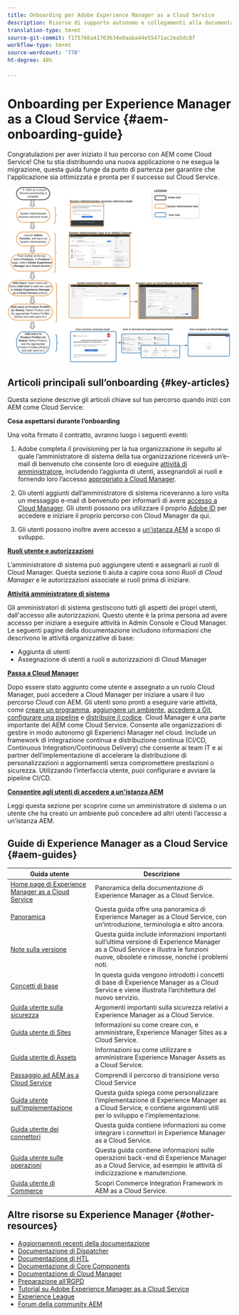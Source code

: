 ```yaml
---
title: Onboarding per Adobe Experience Manager as a Cloud Service
description: Risorse di supporto autonomo e collegamenti alla documentazione per l’onboarding di Adobe Experience Manager as a Cloud Service
translation-type: tm+mt
source-git-commit: f1f5766a41763634e0aaba44e55471ac2ea5dc8f
workflow-type: tm+mt
source-wordcount: '770'
ht-degree: 48%

---
```



# Onboarding per Experience Manager as a Cloud Service {#aem-onboarding-guide}

Congratulazioni per aver iniziato il tuo percorso con AEM come Cloud Service! Che tu stia distribuendo una nuova applicazione o ne esegua la migrazione, questa guida funge da punto di partenza per garantire che l&#39;applicazione sia ottimizzata e pronta per il successo sul Cloud Service.

![](/help/onboarding/getting-access-to-aem-in-cloud/assets/customer-journey.png)

## Articoli principali sull’onboarding {#key-articles}

Questa sezione descrive gli articoli chiave sul tuo percorso quando inizi con AEM come Cloud Service:

**Cosa aspettarsi durante l’onboarding**

Una volta firmato il contratto, avranno luogo i seguenti eventi:

1. Adobe completa il provisioning per la tua organizzazione in seguito al quale l’amministratore di sistema della tua organizzazione riceverà un’e-mail di benvenuto che consente loro di eseguire [attività di amministratore](/help/onboarding/what-is-required/add-users-assign-cm-roles.md), includendo l’aggiunta di utenti, assegnandoli ai ruoli e fornendo loro l’accesso [appropriato a Cloud Manager](/help/onboarding/what-is-required/navigate-to-cloud-manager.md).

1. Gli utenti aggiunti dall’amministratore di sistema riceveranno a loro volta un messaggio e-mail di benvenuto per informarli di avere [accesso a Cloud Manager](/help/onboarding/what-is-required/navigate-to-cloud-manager.md). Gli utenti possono ora utilizzare il proprio [Adobe ID](/help/onboarding/what-is-required/get-your-adobe-id.md) per accedere e iniziare il proprio percorso con Cloud Manager da qui.


1. Gli utenti possono inoltre avere accesso a [un&#39;istanza AEM](/help/onboarding/what-is-required/accessing-aem-instance.md) a scopo di sviluppo.

**[Ruoli utente e autorizzazioni](/help/onboarding/what-is-required/user-roles-permissions.md)**

L’amministratore di sistema può aggiungere utenti e assegnarli ai ruoli di Cloud Manager. Questa sezione ti aiuta a capire cosa sono *Ruoli di Cloud Manager* e le autorizzazioni associate ai ruoli prima di iniziare.

**[Attività amministratore di sistema](/help/onboarding/what-is-required/add-users-assign-cm-roles.md)**

Gli amministratori di sistema gestiscono tutti gli aspetti dei propri utenti, dall&#39;accesso alle autorizzazioni. Questo utente è la prima persona ad avere accesso per iniziare a eseguire attività in Admin Console e Cloud Manager.
Le seguenti pagine della documentazione includono informazioni che descrivono le attività organizzative di base:

* Aggiunta di utenti
* Assegnazione di utenti a ruoli e autorizzazioni di Cloud Manager

**[Passa a Cloud Manager](/help/onboarding/what-is-required/navigate-to-cloud-manager.md)**

Dopo essere stato aggiunto come utente e assegnato a un ruolo Cloud Manager, puoi accedere a Cloud Manager per iniziare a usare il tuo percorso Cloud con AEM. Gli utenti sono pronti a eseguire varie attività, come [creare un programma](/help/onboarding/getting-access-to-aem-in-cloud/understand-program-types.md), [aggiungere un ambiente](/help/implementing/cloud-manager/manage-environments.md), [accedere a Git](/help/implementing/cloud-manager/accessing-git.md), [configurare una pipeline](/help/implementing/cloud-manager/configure-pipeline.md) e [distribuire il codice](/help/implementing/cloud-manager/deploy-code.md).
Cloud Manager è una parte importante del AEM come Cloud Service. Consente alle organizzazioni di gestire in modo autonomo gli Experienci Manager nel cloud. Include un framework di integrazione continua e distribuzione continua (CI/CD, Continuous Integration/Continuous Delivery) che consente ai team IT e ai partner dell’implementazione di accelerare la distribuzione di personalizzazioni o aggiornamenti senza compromettere prestazioni o sicurezza. Utilizzando l’interfaccia utente, puoi configurare e avviare la pipeline CI/CD.

**[Consentire agli utenti di accedere a un&#39;istanza AEM](/help/onboarding/what-is-required/accessing-aem-instance.md)**

Leggi questa sezione per scoprire come un amministratore di sistema o un utente che ha creato un ambiente può concedere ad altri utenti l’accesso a un’istanza AEM.

## Guide di Experience Manager as a Cloud Service {#aem-guides}

| Guida utente | Descrizione |
|---|---|
| [Home page di Experience Manager as a Cloud Service](/help/landing/home.md) | Panoramica della documentazione di Experience Manager as a Cloud Service. |
| [Panoramica](/help/overview/home.md) | Questa guida offre una panoramica di Experience Manager as a Cloud Service, con un’introduzione, terminologia e altro ancora. |
| [Note sulla versione](/help/release-notes/home.md) | Questa guida include informazioni importanti sull’ultima versione di Experience Manager as a Cloud Service e illustra le funzioni nuove, obsolete e rimosse, nonché i problemi noti. |
| [Concetti di base](/help/core-concepts/home.md) | In questa guida vengono introdotti i concetti di base di Experience Manager as a Cloud Service e viene illustrata l’architettura del nuovo servizio. |
| [Guida utente sulla sicurezza](/help/security/home.md) | Argomenti importanti sulla sicurezza relativi a Experience Manager as a Cloud Service. |
| [Guida utente di Sites](/help/sites-cloud/home.md) | Informazioni su come creare con, e amministrare, Experience Manager Sites as a Cloud Service. |
| [Guida utente di Assets](/help/assets/home.md) | Informazioni su come utilizzare e amministrare Experience Manager Assets as a Cloud Service. |
| [Passaggio ad AEM as a Cloud Service](/help/move-to-cloud-service/home.md) | Comprendi il percorso di transizione verso Cloud Service |
| [Guida utente sull’implementazione](/help/implementing/home.md) | Questa guida spiega come personalizzare l’implementazione di Experience Manager as a Cloud Service, e contiene argomenti utili per lo sviluppo e l’implementazione. |
| [Guida utente dei connettori](/help/connectors/home.md) | Questa guida contiene informazioni su come integrare i connettori in Experience Manager as a Cloud Service. |
| [Guida utente sulle operazioni](/help/operations/home.md) | Questa guida contiene informazioni sulle operazioni back-end di Experience Manager as a Cloud Service, ad esempio le attività di indicizzazione e manutenzione. |
| [Guida utente di Commerce](/help/commerce-cloud/home.md) | Scopri Commerce Integration Framework in AEM as a Cloud Service. |

## Altre risorse su Experience Manager {#other-resources}

* [Aggiornamenti recenti della documentazione](https://helpx.adobe.com/it/experience-manager/documentation-updates.html#AEMasaCloudService)
* [Documentazione di Dispatcher](/help/implementing/dispatcher/overview.md)
* [Documentazione di HTL](https://docs.adobe.com/content/help/it-IT/experience-manager-htl/using/overview.html)
* [Documentazione di Core Components](https://docs.adobe.com/content/help/it-IT/experience-manager-core-components/using/introduction.html)
* [Documentazione di Cloud Manager](https://docs.adobe.com/content/help/en/experience-manager-cloud-service/onboarding/getting-access/cloud-service-programs/first-time-login.html)
* [Preparazione all’RGPD](/help/onboarding/data-privacy-and-protection-readiness/aem-readiness.md)
* [Tutorial su Adobe Experience Manager as a Cloud Service](https://docs.adobe.com/content/help/en/experience-manager-learn/cloud-service/overview.html)
* [Experience League](https://guided.adobe.com/?promoid=K42KVXHD&amp;mv=other#solutions/experience-manager)
* [Forum della community AEM](https://forums.adobe.com/community/experience-cloud/marketing-cloud/experience-manager)